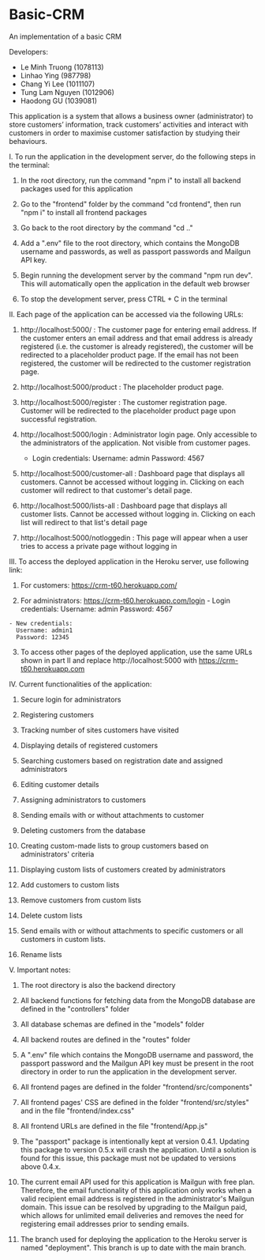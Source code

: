# Basic-CRM
An implementation of a basic CRM

Developers:
 - Le Minh Truong (1078113)
 - Linhao Ying (987798)
 - Chang Yi Lee (1011107)
 - Tung Lam Nguyen (1012906)
 - Haodong GU (1039081)


This application is a system that allows a business owner (administrator) to store customers’ information, track customers’ activities and interact with customers in order to maximise customer satisfaction by studying their behaviours.

I. To run the application in the development server, do the following steps in the terminal:
  1. In the root directory, run the command "npm i" to install all backend packages used for this application

  2. Go to the "frontend" folder by the command "cd frontend", then run "npm i" to install all frontend packages

  4. Go back to the root directory by the command "cd .."

  5. Add a ".env" file to the root directory, which contains the MongoDB username and passwords, as well as 
  passport passwords and Mailgun API key.

  6. Begin running the development server by the command "npm run dev". This will automatically open the application in the default web browser

  7. To stop the development server, press CTRL + C in the terminal

II. Each page of the application can be accessed via the following URLs:
  1. http://localhost:5000/ : The customer page for entering email address. If the customer enters an email address and that email address is already registered (i.e. the customer is already registered), the customer will be redirected to a placeholder product page. If the email has not been registered, the customer will be redirected to the customer registration page.
  
  2. http://localhost:5000/product : The placeholder product page.

  3. http://localhost:5000/register : The customer registration page. Customer will be redirected to the placeholder product page upon successful registration.

  4. http://localhost:5000/login : Administrator login page. Only accessible to the administrators of the application. Not visible from customer pages.
      - Login credentials:
        Username: admin
        Password: 4567

  5. http://localhost:5000/customer-all : Dashboard page that displays all customers. Cannot be accessed without logging in. Clicking on each customer will redirect to that customer's detail page.

  6. http://localhost:5000/lists-all : Dashboard page that displays all customer lists. Cannot be accessed without logging in. Clicking on each list will redirect to that list's detail page

  7. http://localhost:5000/notloggedin : This page will appear when a user tries to access a private page without logging in

III. To access the deployed application in the Heroku server, use following link:
  1. For customers: https://crm-t60.herokuapp.com/

  2. For administrators: https://crm-t60.herokuapp.com/login
    - Login credentials:
      Username: admin
      Password: 4567

    - New credentials:
      Username: admin1
      Password: 12345
  
  3. To access other pages of the deployed application, use the same URLs shown in part II and replace  http://localhost:5000 with https://crm-t60.herokuapp.com

IV. Current functionalities of the application:
  1. Secure login for administrators

  2. Registering customers

  3. Tracking number of sites customers have visited

  4. Displaying details of registered customers

  5. Searching customers based on registration date and assigned administrators

  6. Editing customer details

  7. Assigning administrators to customers

  8. Sending emails with or without attachments to customer

  9. Deleting customers from the database

  10. Creating custom-made lists to group customers based on administrators' criteria

  11. Displaying custom lists of customers created by administrators

  12. Add customers to custom lists

  13. Remove customers from custom lists

  14. Delete custom lists

  15. Send emails with or without attachments to specific customers or all customers in custom lists.

  16. Rename lists

V. Important notes:
  1. The root directory is also the backend directory

  2. All backend functions for fetching data from the MongoDB database are defined in the "controllers" folder

  3. All database schemas are defined in the "models" folder

  4. All backend routes are defined in the "routes" folder

  5. A ".env" file which contains the MongoDB username and password, the passport password and the Mailgun API key must be present in the root directory in order to run the application in the development server.

  6. All frontend pages are defined in the folder "frontend/src/components"

  7. All frontend pages' CSS are defined in the folder "frontend/src/styles" and in the file "frontend/index.css"

  8. All frontend URLs are defined in the file "frontend/App.js"

  9. The "passport" package is intentionally kept at version 0.4.1. Updating this package to version 0.5.x will crash the application. Until a solution is found for this issue, this package must not be updated to versions above 0.4.x.

  10. The current email API used for this application is Mailgun with free plan. Therefore, the email functionality of this application only works when a valid recipient email address is registered in the administrator's Mailgun domain. This issue can be resolved by upgrading to the Mailgun paid, which allows for unlimited email deliveries and removes the need for registering email addresses prior to sending emails.

  11. The branch used for deploying the application to the Heroku server is named "deployment". This branch is up to date with the main branch.


